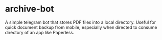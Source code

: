 # archive-bot

A simple telegram bot that stores PDF files into a local directory. Useful for
quick document backup from mobile, especially when directed to consume 
directory of an app like Paperless.

